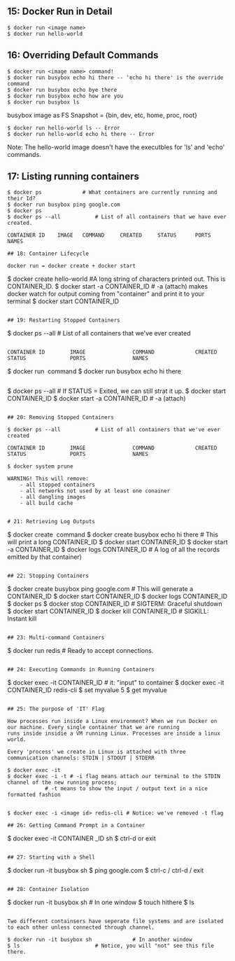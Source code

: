 ## 15: Docker Run in Detail

```
$ docker run <image name>
$ docker run hello-world
```

## 16: Overriding Default Commands

```
$ docker run <image name> command!
$ docker run busybox echo hi there -- 'echo hi there' is the override command
$ docker run busybox echo bye there
$ docker run busybox echo how are you
$ docker run busybox ls
```

busybox image as FS Snapshot = {bin, dev, etc, home, proc, root}

```
$ docker run hello-world ls -- Error
$ docker run hello-world echo hi there -- Error
```

Note: The hello-world image doesn't have the executbles for 'ls' and 'echo' commands.

## 17: Listing running containers

```
$ docker ps				# What containers are currently running and their Id?
$ docker run busybox ping google.com
$ docker ps
$ docker ps --all 			# List of all containers that we have ever created.

CONTAINER ID	IMAGE	COMMAND		CREATED		STATUS		PORTS		NAMES

## 18: Container Lifecycle

docker run = docker create + docker start

```
$ docker create hello-world		#A long string of characters printed out. This is CONTAINER_ID.
$ docker start -a CONTAINER_ID 		# -a (attach) makes docker watch for output coming from "container" and print it to your terminal
$ docker start CONTAINER_ID
```

## 19: Restarting Stopped Containers

```
$ docker ps --all 			# List of all containers that we've ever created
```

CONTAINER ID        IMAGE               COMMAND             CREATED             STATUS              PORTS               NAMES

```
$ docker run <image name> command
$ docker run busybox echo hi there
```

```
$ docker ps --all 			# If STATUS = Exited, we can still strat it up.
$ docker start CONTAINER_ID
$ docker start -a CONTAINER_ID		# -a (attach)
```

## 20: Removing Stopped Containers

$ docker ps --all			# List of all containers that we've ever created

CONTAINER ID        IMAGE               COMMAND             CREATED             STATUS              PORTS               NAMES

$ docker system prune

WARNING! This will remove:
	- all stopped containers
	- all networks not used by at least one conainer
	- all dangling images
	- all build cache


# 21: Retrieving Log Outputs

```
$ docker create <image name> command
$ docker create busybox echo hi there # This will print a long CONTAINER_ID
$ docker start CONTAINER_ID
$ docker start -a CONTAINER_ID
$ docker logs CONTAINER_ID 			# A log of all the records emitted by that container)
```

## 22: Stopping Containers

```
$ docker create busybox ping google.com 	# This will generate a CONTAINER_ID
$ docker start CONTAINER_ID
$ docker logs CONTAINER_ID
$ docker ps
$ docker stop CONTAINER_ID 			# SIGTERM: Graceful shutdown
$ docker start CONTAINER_ID
$ docker kill CONTAINER_ID 			# SIGKILL: Instant kill
```

## 23: Multi-command Containers

```
$ docker run redis 				# Ready to accept connections. 
```

## 24: Executing Commands in Running Containers

```
$ docker exec -it CONTAINER_ID <command> 	# it: "input" to container
$ docker exec -it CONTAINER_ID redis-cli
$ set myvalue 5
$ get myvalue
```

## 25: The purpose of 'IT' Flag

How processes run inside a Linux environment? When we run Docker on our machine. Every single container that we are running 
runs inside insidie a VM running Linux. Processes are inside a linux world.

Every 'process' we create in Linux is attached with three communication channels: STDIN | STDOUT | STDERR

$ docker exec -it 
$ docker exec -i -t # -i flag means attach our terminal to the STDIN channel of the new running process; 
		    # -t means to show the input / output text in a nice formatted fashion


$ docker exec -i <image id> redis-cli # Notice: we've removed -t flag

## 26: Getting Command Prompt in a Container

```
$ docker exec -it CONTAINER _ID sh
$ ctrl-d or exit
```

## 27: Starting with a Shell

```
$ docker run -it busybox sh
$ ping google.com
$ ctrl-c / ctrl-d / exit
```

## 28: Container Isolation

```
$ docker run -it busybox sh 			# In one window
$ touch hithere
$ ls
```

Two different containsers have seperate file systems and are isolated to each other unless connected through channel.

$ docker run -it busybox sh 			# In another window
$ ls 						# Notice, you will "not" see this file there.
